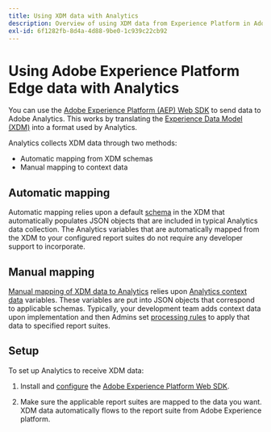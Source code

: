 ```yaml
---
title: Using XDM data with Analytics
description: Overview of using XDM data from Experience Platform in Adobe Analytics
exl-id: 6f1282fb-8d4a-4d88-9be0-1c939c22cb92
---
```

# Using Adobe Experience Platform Edge data with Analytics

You can use the [Adobe Experience Platform (AEP) Web SDK](https://experienceleague.adobe.com/docs/launch/using/extensions-ref/adobe-extension/aep-extension/overview.html) to send data to Adobe Analytics. This works by translating the [Experience Data Model (XDM)](https://experienceleague.adobe.com/docs/experience-platform/xdm/home.html) into a format used by Analytics.

Analytics collects XDM data through two methods:

* Automatic mapping from XDM schemas
* Manual mapping to context data

## Automatic mapping

Automatic mapping relies upon a default [schema](https://experienceleague.adobe.com/docs/experience-platform/xdm/schema/composition.html) in the XDM that automatically populates JSON objects that are included in typical Analytics data collection. The Analytics variables that are automatically mapped from the XDM to your configured report suites do not require any developer support to incorporate.

## Manual mapping

[Manual mapping of XDM data to Analytics](xdm-manual.md) relies upon [Analytics context data](../vars/page-vars/contextdata.md) variables. These variables are put into JSON objects that correspond to applicable schemas. Typically, your development team adds context data upon implementation and then Admins set [processing rules](/help/admin/admin/c-processing-rules/c-processing-rules-configuration/t-processing-rules.md) to apply that data to specified report suites.

## Setup

To set up Analytics to receive XDM data:

1. Install and [configure](https://experienceleague.adobe.com/docs/experience-platform/edge/fundamentals/configuring-the-sdk.html) the [Adobe Experience Platform Web SDK](https://experienceleague.adobe.com/docs/experience-platform/edge/fundamentals/installing-the-sdk.html).

2. Make sure the applicable report suites are mapped to the data you want. XDM data automatically flows to the report suite from Adobe Experience platform.
